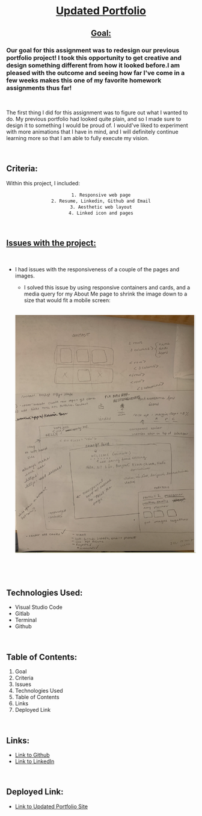 <br>
<u>

<center>

# Updated Portfolio 

</u>

<u>

## Goal: 

</u>
</center>

### Our goal for this assignment was to redesign our previous portfolio project! I took this opportunity to get creative and design something different from how it looked before.I am pleased with the outcome and seeing how far I've come in a few weeks makes this one of my favorite homework assignments thus far!

<br>


The first thing I did for this assignment was to figure out what I wanted to do. My previous portfolio had looked quite plain, and so I made sure to design it to something I would be proud of. I would've liked to experiment with more animations that I have in mind, and I will definitely continue learning more so that I am able to fully execute my vision.

<br>



## Criteria:

Within this project, I included:

<center>

```
1. Responsive web page
2. Resume, Linkedin, Github and Email
3. Aesthetic web layout
4. Linked icon and pages

 ```

</center>


<br>

<u>

## Issues with the project:

</u>

<br>

- I had issues with the responsiveness of a couple of the pages and images. 

    -  I solved this issue by using responsive containers and cards, and a media query for my About Me page to shrink the image down to a size that would fit a mobile screen:

  <br>

    ![Image](psuedocode.png)


   <br>


<br>

## Technologies Used:

- Visual Studio Code
- Gitlab
- Terminal
- Github

<br>

## Table of Contents:
1. Goal
2. Criteria
3. Issues
4. Technologies Used
5. Table of Contents
6. Links
7. Deployed Link


<br>

## Links:

- [Link to Github](https://github.com/kellystone4/updatedPortfolio)
- [Link to LinkedIn](https://www.linkedin.com/in/kelly-a-stone/)

<br>

## Deployed Link:
- [Link to Updated Portfolio Site](https://kellystone4.github.io/updatedPortfolio/)